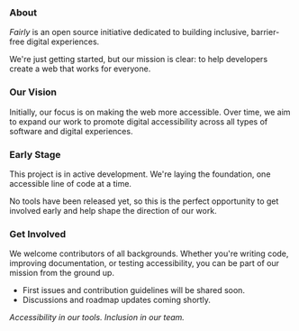 ### About

*Fairly* is an open source initiative dedicated to building inclusive, barrier-free digital experiences.

We're just getting started, but our mission is clear: to help developers create a web that works for everyone.


### Our Vision

Initially, our focus is on making the web more accessible. Over time, we aim to expand our work to promote digital accessibility across all types of software and digital experiences.


### Early Stage

This project is in active development. We're laying the foundation, one accessible line of code at a time.

No tools have been released yet, so this is the perfect opportunity to get involved early and help shape the direction of our work.


### Get Involved

We welcome contributors of all backgrounds. Whether you're writing code, improving documentation, or testing accessibility, you can be part of our mission from the ground up.

- First issues and contribution guidelines will be shared soon.  
- Discussions and roadmap updates coming shortly.

*Accessibility in our tools. Inclusion in our team.*
